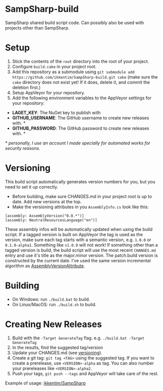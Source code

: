 # SampSharp-build
SampSharp shared build script code. Can possibly also be used with projects other than SampSharp.

Setup
=====
1. Stick the contents of the `root` directory into the root of your project.
2. Configure `build.cake` in your project root.
3. Add this repository as a submodule using `git submodule add https://github.com/ikkentim/SampSharp-build.git cake` (make sure the `cake` directory does not exist yet! If it does, delete it, and commit the deletion first.)
4. Setup AppVeyor for your repository.
5. Add the following environment variables to the AppVeyor settings for your repository:
  - **LAGET_KEY**: The NuGet key to publish with
  - **GITHUB_USERNAME**: The GitHub username to create new releases with. \*
  - **GITHUB_PASSWORD**: The GitHub password to create new releases with. \*

_\* personally, I use an account I made specially for automated works for security reasons._

Versioning
==========
This build script automatically generates version numbers for you, but you need to set it up correctly.

- Before building, make sure CHANGES.md in your project root is up to date. Add new versions at the top.
- Make the versioning attributes in you `AssemblyInfo.cs` look like this:

```
[assembly: AssemblyVersion("0.0.*")]
[assembly: NeutralResourcesLanguage("en")]
```

These assembly infos will be automatically updated when using the build script. If a tagged version is built on AppVeyor the tag is used as the version, make sure each tag starts with a semantic version, e.g. `1.0.0` or `0.1.0-alpha1`. Something like `v1.0.0` will not work! If something other than a tagged version is build, the build script will use the most recent `CHANGES.md` entry and use it's title as the major.minor version. The patch.build version is constructed by the current date. I've used the same version incremental algorithm as [AssemblyVersionAttribute](https://msdn.microsoft.com/en-us/library/system.reflection.assemblyversionattribute.aspx).

Building
========
- On Windows: run `./build.bat` to build.  
- On Linux/MacOS: run `./build.sh` to build.

Creating New Releases
=====================
1. Build with the `-Target GenerateTag` flag. e.g. `./build.bat -Target GenerateTag`
2. In the results, find the suggested tag/version
3. Update your CHANGES.md (see [versioning](#versioning)).
4. Create a git tag: `git tag <TAG>` using the suggested tag. If you want to create a prerelease, use `<VERSION>-alpha` as tag. You can also number your prereleases like `<VERSION>-alpha2`.
5. Push your tags, `git push --tags` and AppVeyor will take care of the rest.

Example of usage: [ikkentim/SampSharp](https://github.com/ikkentim/SampSharp)
